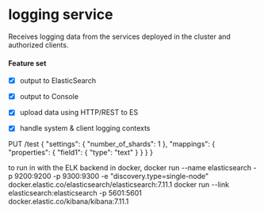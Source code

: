 # logging service

Receives logging data from the services deployed in the cluster and authorized clients.

#### Feature set

- [x] output to ElasticSearch
- [x] output to Console
- [x] upload data using HTTP/REST to ES
- [x] handle system & client logging contexts


PUT /test
{
"settings": {
"number_of_shards": 1
},
"mappings": {
"properties": {
"field1": { "type": "text" }
}
}
}

to run in with the ELK backend in docker,
docker run --name elasticsearch -p 9200:9200 -p 9300:9300 -e "discovery.type=single-node" docker.elastic.co/elasticsearch/elasticsearch:7.11.1
docker run --link elasticsearch:elasticsearch -p 5601:5601 docker.elastic.co/kibana/kibana:7.11.1